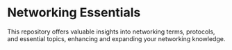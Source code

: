 # Networking Essentials
This repository offers valuable insights into networking terms, protocols, and essential topics, enhancing and expanding your networking knowledge.
